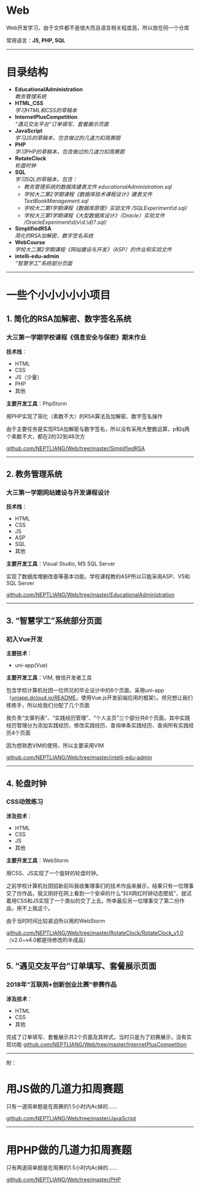 # Web
Web开发学习，由于文件都不是很大而且语言相关程度高，所以放在同一个仓库

常用语言：__JS, PHP, SQL__

---

# 目录结构

* __EducationalAdministration__  
    _教务管理系统_
* __HTML_CSS__  
    _学习HTML和CSS的草稿本_
* __InternetPlusCompetition__  
    _“遇见交友平台”订单填写、套餐展示页面_
* __JavaScript__  
    _学习JS的草稿本，包含做过的几道力扣周赛题_
* __PHP__  
    _学习PHP的草稿本，包含做过的几道力扣周赛题_
* __RotateClock__  
    _轮盘时钟_
* __SQL__  
    _学习SQL的草稿本，包含：_
    * _教务管理系统的数据库建表文件 educationalAdministration.sql_
    * _学校大二第2学期课程《数据库技术课程设计》建表文件 TextBookManagement.sql_
    * _学校大二第1学期课程《数据库原理》实验文件 /SQLExperiment\d.sql/_
    * _学校大三第1学期课程《大型数据库设计》（Oracle）实验文件 /OracleExperiment\d(v\d.\d)?.sql/_
* __SimplifiedRSA__  
    _简化的RSA加解密、数字签名系统_
* __WebCourse__  
    _学校大二第2学期课程《网站建设与开发》（ASP）的作业和实验文件_
* __intelli-edu-admin__  
    _“智慧学工”系统部分页面_

---

# 一些个小小小小小项目

## 1. 简化的RSA加解密、数字签名系统
### 大三第一学期学校课程《信息安全与保密》期末作业

__技术栈__：
* HTML
* CSS
* JS（少量）
* PHP
* 其他

__主要开发工具__：PhpStorm

用PHP实现了简化（素数不大）的RSA算法及加解密、数字签名操作

由于主要任务是实现RSA加解密与数字签名，所以没有采用大整数运算，p和q两个素数不大，都在2的32到48次方

[github.com/NEPTLIANG/Web/tree/master/SimplifiedRSA](https://github.com/NEPTLIANG/Web/tree/master/SimplifiedRSA)

---

## 2. 教务管理系统
### 大三第一学期网站建设与开发课程设计

__技术栈__：
* HTML
* CSS
* JS
* ASP
* SQL
* 其他

__主要开发工具__：Visual Studio, MS SQL Server

实现了数据库增删改查等基本功能，学校课程教的ASP所以只能采用ASP、VS和SQL Server

[github.com/NEPTLIANG/Web/tree/master/EducationalAdministration](https://github.com/NEPTLIANG/Web/tree/master/EducationalAdministration)

---

## 3. “智慧学工”系统部分页面
### 初入Vue开发

__主要技术__：
* uni-app(Vue)

__主要开发工具__：VIM, 微信开发者工具

包含学校计算机社团一位师兄的毕业设计中的6个页面，采用uni-app（[uniapp.dcloud.io/README]()，使用Vue.js开发前端应用的框架）。师兄想让我们练练手，所以给我们分配了几个页面

我负责“文章列表”、“实践经历管理”、“个人主页”三个部分共6个页面，其中实践经历管理分为添加实践经历、修改实践经历、查询单条实践经历、查询所有实践经历4个页面

因为想熟悉VIM的使用，所以主要采用VIM

[github.com/NEPTLIANG/Web/tree/master/intelli-edu-admin](https://github.com/NEPTLIANG/Web/tree/master/intelli-edu-admin)

---

## 4. 轮盘时钟
### CSS动效练习

__涉及技术__：
* HTML
* CSS
* JS
* 其他

__主要开发工具__：WebStorm

用CSS、JS实现了一个旋转的轮盘时钟。

之前学校计算机社团招新前叫我收集理事们的技术作品来展示，结果只有一位理事交了份作品，我又刚好在网上看到一个安卓的什么“抖X网红时钟动态壁纸”，就试着用CSS和JS实现了一个类似的交了上去。所幸最后另一位理事交了第二份作品，用不上我这个。

由于当时时间比较紧迫所以用的WebStorm

[github.com/NEPTLIANG/Web/tree/master/RotateClock/RotateClock_v1.0](https://github.com/NEPTLIANG/Web/tree/master/RotateClock/RotateClock_v1.0)（v2.0~v4.0都是待修改的半成品）

---

## 5. “遇见交友平台”订单填写、套餐展示页面
### 2018年“互联网+创新创业比赛”参赛作品

__涉及技术__：
* HTML
* CSS
* 其他

完成了订单填写、套餐展示共2个页面及其样式，当时只是为了初赛展示，没有实现功能
[github.com/NEPTLIANG/Web/tree/master/InternetPlusCompetition](https://github.com/NEPTLIANG/Web/tree/master/InternetPlusCompetition)

---

附：

# 用JS做的几道力扣周赛题

只有一道简单题是在周赛的1.5小时内Ac掉的……

[github.com/NEPTLIANG/Web/tree/master/JavaScript](https://github.com/NEPTLIANG/Web/tree/master/JavaScript)

---

# 用PHP做的几道力扣周赛题

只有两道简单题是在周赛的1.5小时内Ac掉的……

[github.com/NEPTLIANG/Web/tree/master/PHP](https://github.com/NEPTLIANG/Web/tree/master/PHP)